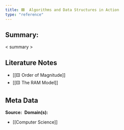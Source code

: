 ```yaml
---
title: 🟦  Algorithms and Data Structures in Action
type: "reference"
---
```


## Summary:

< summary >

## Literature Notes

- [[🟨 Order of Magnitude]]
- [[🟨 The RAM Model]]

## Meta Data

**Source:** 
**Domain(s):**
- [[Computer Science]]
